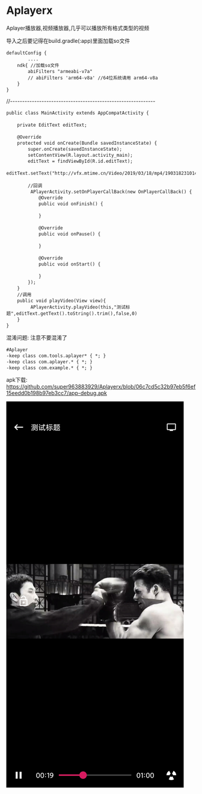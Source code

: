 # Aplayerx
Aplayer播放器,视频播放器,几乎可以播放所有格式类型的视频

导入之后要记得在build.gradle(:app)里面加载so文件

    defaultConfig {
            ....
        ndk{ //加载so文件
            abiFilters "armeabi-v7a"
            // abiFilters 'arm64-v8a' //64位系统请用 arm64-v8a
        }
    }

//------------------------------------------------------------

    public class MainActivity extends AppCompatActivity {
     
        private EditText editText;

        @Override
        protected void onCreate(Bundle savedInstanceState) {
            super.onCreate(savedInstanceState);
            setContentView(R.layout.activity_main);
            editText = findViewById(R.id.editText);
            editText.setText("http://vfx.mtime.cn/Video/2019/03/18/mp4/190318231014076505.mp4");
           
            //回调
             APlayerActivity.setOnPlayerCallBack(new OnPlayerCallBack() {
                @Override
                public void onFinish() {
                   
                }

                @Override
                public void onPause() {

                }

                @Override
                public void onStart() {

                }
            });
        }
        //调用
        public void playVideo(View view){
             APlayerActivity.playVideo(this,"测试标题",editText.getText().toString().trim(),false,0)
        }
    }


混淆问题: 注意不要混淆了

    #Aplayer
    -keep class com.tools.aplayer* { *; }
    -keep class com.aplayer.* { *; }
    -keep class com.example.* { *; }
    
apk下载: https://github.com/super963883929/Aplayerx/blob/06c7cd5c32b97eb5f6ef15eedd0b198b97eb3cc7/app-debug.apk

![This is an image](https://raw.githubusercontent.com/super963883929/Aplayerx/master/img_test.jpg)




